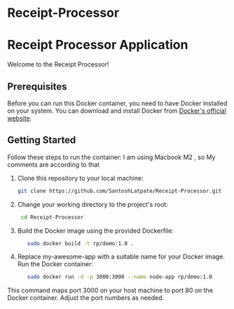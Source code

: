 # Receipt-Processor

#  Receipt Processor Application

Welcome to the Receipt Processor!

## Prerequisites

Before you can run this Docker container, you need to have Docker installed on your system. You can download and install Docker from [Docker's official website](https://docs.docker.com/get-docker/).

## Getting Started

Follow these steps to run the container:
I am using Macbook M2 , so My comments are according to that

1. Clone this repository to your local machine:

   ```bash
   git clone https://github.com/SantoshLatpate/Receipt-Processor.git
2. Change your working directory to the project's root:

   ```bash
    cd Receipt-Processor
3. Build the Docker image using the provided Dockerfile:

   ```bash
      sudo docker build -t rp/demo:1.0 .
4. Replace my-awesome-app with a suitable name for your Docker image.
    Run the Docker container:

   ```bash
      sudo docker run -d -p 3000:3000 --name node-app rp/demo:1.0
This command maps port 3000 on your host machine to port 80 on the Docker container. Adjust the port numbers as needed.
